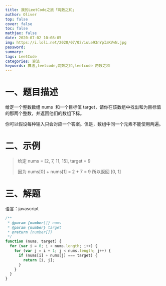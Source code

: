 ```yaml
---
title: 我的LeetCode之旅「两数之和」
author: Oliver
top: false
cover: false
toc: false
mathjax: false
date: 2020-07-02 10:08:05
img: https://i.loli.net/2020/07/02/iuLe93nYpIaKVvN.jpg
password:
summary:
tags: LeetCode
categories: 算法
keywords: 算法,leetcode,两数之和,leetcode 两数之和
---
```


# 一、题目描述

给定一个整数数组 nums  和一个目标值 target，请你在该数组中找出和为目标值的那两个整数，并返回他们的数组下标。

你可以假设每种输入只会对应一个答案。但是，数组中同一个元素不能使用两遍。

# 二、示例

> 给定 nums = [2, 7, 11, 15], target = 9
>
> 因为 nums[0] + nums[1] = 2 + 7 = 9
> 所以返回 [0, 1]

# 三、解题

语言：javascript

```js
/**
 * @param {number[]} nums
 * @param {number} target
 * @return {number[]}
 */
function (nums, target) {
  for (var i = 0; i < nums.length; i++) {
    for (var j = i + 1; j < nums.length; j++) {
      if (nums[i] + nums[j] === target) {
        return [i, j];
      }
    }
  }
}
```

